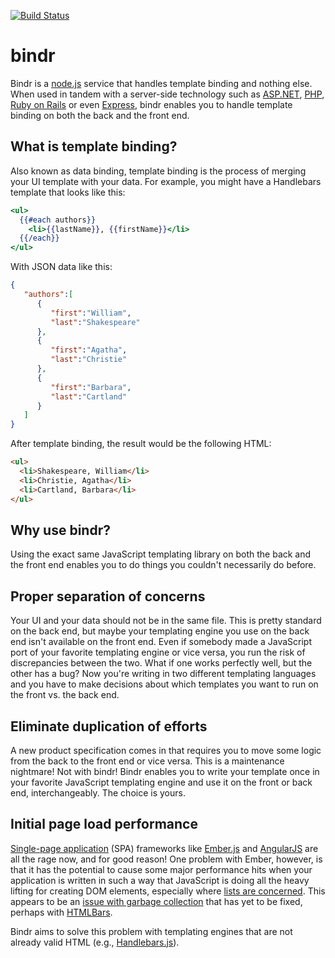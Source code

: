 ﻿[![Build Status][]](http://travis-ci.org/jedmao/bindr)

# bindr
Bindr is a [node.js][] service that handles template binding and nothing else.
When used in tandem with a server-side technology such as [ASP.NET][], [PHP][],
[Ruby on Rails][] or even [Express][], bindr enables you to handle template
binding on both the back and the front end.

## What is template binding?
Also known as data binding, template binding is the process of merging your UI
template with your data. For example, you might have a Handlebars template that
looks like this:

```hbs
<ul>
  {{#each authors}}
    <li>{{lastName}}, {{firstName}}</li>
  {{/each}}
</ul>
```

With JSON data like this:
```json
{
   "authors":[
      {
         "first":"William",
         "last":"Shakespeare"
      },
      {
         "first":"Agatha",
         "last":"Christie"
      },
      {
         "first":"Barbara",
         "last":"Cartland"
      }
   ]
}
```

After template binding, the result would be the following HTML:

```html
<ul>
  <li>Shakespeare, William</li>
  <li>Christie, Agatha</li>
  <li>Cartland, Barbara</li>
</ul>
```

## Why use bindr?
Using the exact same JavaScript templating library on both the back and the
front end enables you to do things you couldn't necessarily do before.

## Proper separation of concerns
Your UI and your data should not be in the same file. This is pretty standard
on the back end, but maybe your templating engine you use on the back end isn't
available on the front end. Even if somebody made a JavaScript port of your
favorite templating engine or vice versa, you run the risk of discrepancies
between the two. What if one works perfectly well, but the other has a bug? Now
you're writing in two different templating languages and you have to make
decisions about which templates you want to run on the front vs. the back end.

## Eliminate duplication of efforts
A new product specification comes in that requires you to move some logic from
the back to the front end or vice versa. This is a maintenance nightmare! Not
with bindr! Bindr enables you to write your template once in your favorite
JavaScript templating engine and use it on the front or back end,
interchangeably. The choice is yours.

## Initial page load performance
[Single-page application][] (SPA) frameworks like [Ember.js][] and [AngularJS][]
are all the rage now, and for good reason! One problem with Ember, however, is
that it has the potential to cause some major performance hits when your
application is written in such a way that JavaScript is doing all the heavy
lifting for creating DOM elements, especially where [lists are concerned][].
This appears to be an [issue with garbage collection][] that has yet to be
fixed, perhaps with [HTMLBars][].

Bindr aims to solve this problem with templating engines that are not already
valid HTML (e.g., [Handlebars.js][]).


[Build Status]: https://secure.travis-ci.org/jedmao/bindr.png?branch=master
[node.js]: http://nodejs.org/
[ASP.NET]: http://www.asp.net/
[PHP]: http://www.php.net/
[Ruby on Rails]: http://rubyonrails.org/
[Express]: http://expressjs.com/
[Single-page application]: http://en.wikipedia.org/wiki/Single-page_application
[Ember.js]: http://emberjs.com/
[AngularJS]: http://angularjs.org/
[lists are concerned]: http://discuss.emberjs.com/t/ember-is-very-slow-at-rendering-lists/1643
[issue with garbage collection]: http://discuss.emberjs.com/t/view-rendering-performance-ember-v-angular/1897
[HTMLBars]: https://github.com/tildeio/htmlbars
[Handlebars.js]: http://handlebarsjs.com/
